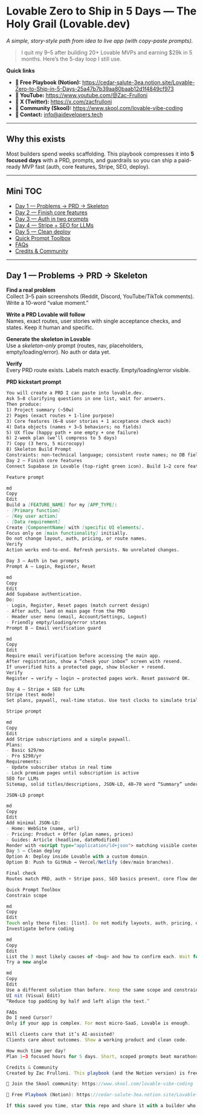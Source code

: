 # Lovable Zero to Ship in 5 Days — The Holy Grail (Lovable.dev)

*A simple, story-style path from idea to live app (with copy-paste prompts).*

> I quit my 9–5 after building 20+ Lovable MVPs and earning $29k in 5 months. Here’s the 5-day loop I still use.

**Quick links**  
- **📘 Free Playbook (Notion):** https://cedar-salute-3ea.notion.site/Lovable-Zero-to-Ship-in-5-Days-25a47b7b39aa80baab12d1f4849cf973  
- **🎥 YouTube:** https://www.youtube.com/@Zac-Frulloni  
- **💬 X (Twitter):** https://x.com/zacfrulloni  
- **👥 Community (Skool):** https://www.skool.com/lovable-vibe-coding  
- **📧 Contact:** info@aidevelopers.tech

---

## Why this exists

Most builders spend weeks scaffolding. This playbook compresses it into **5 focused days** with a PRD, prompts, and guardrails so you can ship a paid-ready MVP fast (auth, core features, Stripe, SEO, deploy).

---

## Mini TOC

- [Day 1 — Problems → PRD → Skeleton](#day-1--problems--prd--skeleton)  
- [Day 2 — Finish core features](#day-2--finish-core-features)  
- [Day 3 — Auth in two prompts](#day-3--auth-in-two-prompts)  
- [Day 4 — Stripe + SEO for LLMs](#day-4--stripe--seo-for-llms)  
- [Day 5 — Clean deploy](#day-5--clean-deploy)  
- [Quick Prompt Toolbox](#quick-prompt-toolbox)  
- [FAQs](#faqs)  
- [Credits & Community](#credits--community)

---

## Day 1 — Problems → PRD → Skeleton

**Find a real problem**  
Collect 3–5 pain screenshots (Reddit, Discord, YouTube/TikTok comments). Write a 10-word “value moment.”

**Write a PRD Lovable will follow**  
Names, exact routes, user stories with single acceptance checks, and states. Keep it human and specific.

**Generate the skeleton in Lovable**  
Use a *skeleton-only* prompt (routes, nav, placeholders, empty/loading/error). No auth or data yet.

**Verify**  
Every PRD route exists. Labels match exactly. Empty/loading/error visible.

**PRD kickstart prompt**
```md
You will create a PRD I can paste into lovable.dev.
Ask 5–8 clarifying questions in one list, wait for answers.
Then produce:
1) Project summary (~50w)
2) Pages (exact routes + 1-line purpose)
3) Core features (6–8 user stories + 1 acceptance check each)
4) Data objects (names + 3–5 behaviors; no fields)
5) UX flow (happy path + one empty + one failure)
6) 2-week plan (we’ll compress to 5 days)
7) Copy (3 hero, 5 microcopy)
8) Skeleton Build Prompt
Constraints: non-technical language; consistent route names; no DB fields.
Day 2 — Finish core features
Connect Supabase in Lovable (top-right green icon). Build 1–2 core features guided by the PRD. Keep scope tiny and testable.

Feature prompt

md
Copy
Edit
Build a [FEATURE_NAME] for my [APP_TYPE]:
- [Primary function]
- [Key user action]
- [Data requirement]
Create [ComponentName] with [specific UI elements].
Focus only on [main functionality] initially.
Do not change layout, auth, pricing, or route names.
Verify
Action works end-to-end. Refresh persists. No unrelated changes.

Day 3 — Auth in two prompts
Prompt A — Login, Register, Reset

md
Copy
Edit
Add Supabase authentication.
Do:
- Login, Register, Reset pages (match current design)
- After auth, land on main page from the PRD
- Header user menu (email, Account/Settings, Logout)
- Friendly empty/loading/error states
Prompt B — Email verification guard

md
Copy
Edit
Require email verification before accessing the main app.
After registration, show a “check your inbox” screen with resend.
If unverified hits a protected page, show blocker + resend.
Verify
Register → verify → login → protected pages work. Reset password OK.

Day 4 — Stripe + SEO for LLMs
Stripe (test mode)
Set plans, paywall, real-time status. Use test clocks to simulate trials, renewals, and cancellations.

Stripe prompt

md
Copy
Edit
Add Stripe subscriptions and a simple paywall.
Plans:
- Basic $29/mo
- Pro $290/yr
Requirements:
- Update subscriber status in real time
- Lock premium pages until subscription is active
SEO for LLMs
Sitemap, solid titles/descriptions, JSON-LD, 40–70 word “Summary” under H1, visible “Updated YYYY-MM-DD,” canonical + OG/Twitter tags, optional /llms.txt.

JSON-LD prompt

md
Copy
Edit
Add minimal JSON-LD:
- Home: WebSite (name, url)
- Pricing: Product + Offer (plan names, prices)
- Guides: Article (headline, dateModified)
Render with <script type="application/ld+json"> matching visible content.
Day 5 — Clean deploy
Option A: Deploy inside Lovable with a custom domain.
Option B: Push to GitHub → Vercel/Netlify (dev/main branches).

Final check
Routes match PRD, auth + Stripe pass, SEO basics present, core flow demos in under 2 minutes.

Quick Prompt Toolbox
Constrain scope

md
Copy
Edit
Touch only these files: [list]. Do not modify layouts, auth, pricing, or global styles.
Investigate before coding

md
Copy
Edit
List the 3 most likely causes of <bug> and how to confirm each. Wait for approval before changing code.
Try a new angle

md
Copy
Edit
Use a different solution than before. Keep the same scope and constraints.
UI nit (Visual Edit)
“Reduce top padding by half and left align the text.”

FAQs
Do I need Cursor?
Only if your app is complex. For most micro-SaaS, Lovable is enough.

Will clients care that it’s AI-assisted?
Clients care about outcomes. Show a working product and clean code.

How much time per day?
Plan 1–3 focused hours for 5 days. Short, scoped prompts beat marathons.

Credits & Community
Created by Zac Frulloni. This playbook (and the Notion version) is free. If you want help getting your first Upwork client, stuck on prompts, or need reviews:

👥 Join the Skool community: https://www.skool.com/lovable-vibe-coding

📘 Free Playbook (Notion): https://cedar-salute-3ea.notion.site/Lovable-Zero-to-Ship-in-5-Days-25a47b7b39aa80baab12d1f4849cf973

If this saved you time, star this repo and share it with a builder who needs momentum.
